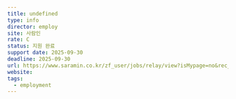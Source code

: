 ```yaml
---
title: undefined
type: info
director: employ
site: 사람인
rate: C
status: 지원 완료
support date: 2025-09-30
deadline: 2025-09-30
url: https://www.saramin.co.kr/zf_user/jobs/relay/view?isMypage=no&rec_idx=51614422&recommend_ids=eJxFzdkNgFAIRNGWWIZlqrERi9eYB35OcjmEgumCq7Xu0E4r4RnFZMYZhHnKjqzeDCE2GZBE%2F8DrzY01ev7QabGAQHvoNoYPQK1ALmD0L3sAYvkrUQ%3D%3D&view_type=avatar&gz=1&t_ref_scnid=817&t_ref_content=SRI_050_MYPAGE_MIX_RCT&t_ref=avatar&inner_source=saramin&inner_medium=pattern&inner_campaign=SRI_050_MYPAGE_MIX_RCT&inner_term=6&referNonce=1ea98ae14161da2228a9&immediately_apply_layer_open=n#seq=0
website:
tags:
  - employment
---
```








